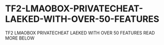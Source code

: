 # TF2-LMAOBOX-PRIVATECHEAT-LAEKED-WITH-OVER-50-FEATURES
TF2 LMAOBOX PRIVATECHEAT LAEKED WITH OVER 50 FEATURES READ MORE BELOW
